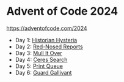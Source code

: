 # Advent of Code 2024

https://adventofcode.com/2024

- Day 1: [Historian Hysteria](src/main/java/science/changliu/Day01.java)
- Day 2: [Red-Nosed Reports](src/main/java/science/changliu/Day02.java)
- Day 3: [Mull It Over](src/main/java/science/changliu/Day03.java)
- Day 4: [Ceres Search](src/main/java/science/changliu/Day04.java)
- Day 5: [Print Queue](src/main/java/science/changliu/Day05.java)
- Day 6: [Guard Gallivant](src/main/java/science/changliu/Day06.java)